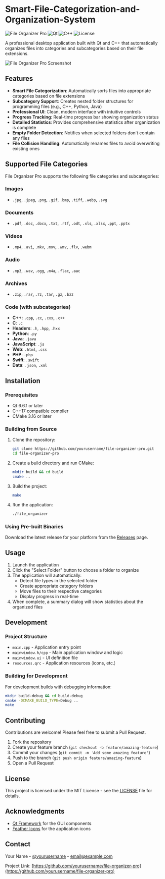 # Smart-File-Categorization-and-Organization-System

![File Organizer Pro](https://img.shields.io/badge/Version-1.0.0-blue)
![Qt](https://img.shields.io/badge/Qt-6.6.1-green)
![C++](https://img.shields.io/badge/C%2B%2B-17-orange)
![License](https://img.shields.io/badge/License-MIT-lightgrey)

A professional desktop application built with Qt and C++ that automatically organizes files into categories and subcategories based on their file extensions.

![File Organizer Pro Screenshot](screenshots/app_screenshot.png)

## Features

- **Smart File Categorization**: Automatically sorts files into appropriate categories based on file extensions
- **Subcategory Support**: Creates nested folder structures for programming files (e.g., C++, Python, Java)
- **Professional UI**: Clean, modern interface with intuitive controls
- **Progress Tracking**: Real-time progress bar showing organization status
- **Detailed Statistics**: Provides comprehensive statistics after organization is complete
- **Empty Folder Detection**: Notifies when selected folders don't contain any files
- **File Collision Handling**: Automatically renames files to avoid overwriting existing ones

## Supported File Categories

File Organizer Pro supports the following file categories and subcategories:

### Images
- `.jpg`, `.jpeg`, `.png`, `.gif`, `.bmp`, `.tiff`, `.webp`, `.svg`

### Documents
- `.pdf`, `.doc`, `.docx`, `.txt`, `.rtf`, `.odt`, `.xls`, `.xlsx`, `.ppt`, `.pptx`

### Videos
- `.mp4`, `.avi`, `.mkv`, `.mov`, `.wmv`, `.flv`, `.webm`

### Audio
- `.mp3`, `.wav`, `.ogg`, `.m4a`, `.flac`, `.aac`

### Archives
- `.zip`, `.rar`, `.7z`, `.tar`, `.gz`, `.bz2`

### Code (with subcategories)
- **C++**: `.cpp`, `.cc`, `.cxx`, `.c++`
- **C**: `.c`
- **Headers**: `.h`, `.hpp`, `.hxx`
- **Python**: `.py`
- **Java**: `.java`
- **JavaScript**: `.js`
- **Web**: `.html`, `.css`
- **PHP**: `.php`
- **Swift**: `.swift`
- **Data**: `.json`, `.xml`

## Installation

### Prerequisites
- Qt 6.6.1 or later
- C++17 compatible compiler
- CMake 3.16 or later

### Building from Source

1. Clone the repository:
   ```bash
   git clone https://github.com/yourusername/file-organizer-pro.git
   cd file-organizer-pro
   ```

2. Create a build directory and run CMake:
   ```bash
   mkdir build && cd build
   cmake ..
   ```

3. Build the project:
   ```bash
   make
   ```

4. Run the application:
   ```bash
   ./file_organizer
   ```

### Using Pre-built Binaries

Download the latest release for your platform from the [Releases](https://github.com/yourusername/file-organizer-pro/releases) page.

## Usage

1. Launch the application
2. Click the "Select Folder" button to choose a folder to organize
3. The application will automatically:
   - Detect file types in the selected folder
   - Create appropriate category folders
   - Move files to their respective categories
   - Display progress in real-time
4. When complete, a summary dialog will show statistics about the organized files

## Development

### Project Structure

- `main.cpp` - Application entry point
- `mainwindow.h/cpp` - Main application window and logic
- `mainwindow.ui` - UI definition file
- `resources.qrc` - Application resources (icons, etc.)

### Building for Development

For development builds with debugging information:

```bash
mkdir build-debug && cd build-debug
cmake -DCMAKE_BUILD_TYPE=Debug ..
make
```

## Contributing

Contributions are welcome! Please feel free to submit a Pull Request.

1. Fork the repository
2. Create your feature branch (`git checkout -b feature/amazing-feature`)
3. Commit your changes (`git commit -m 'Add some amazing feature'`)
4. Push to the branch (`git push origin feature/amazing-feature`)
5. Open a Pull Request

## License

This project is licensed under the MIT License - see the [LICENSE](LICENSE) file for details.

## Acknowledgments

- [Qt Framework](https://www.qt.io/) for the GUI components
- [Feather Icons](https://feathericons.com/) for the application icons

## Contact

Your Name - [@yourusername](https://twitter.com/yourusername) - email@example.com

Project Link: [https://github.com/yourusername/file-organizer-pro](https://github.com/yourusername/file-organizer-pro) 
